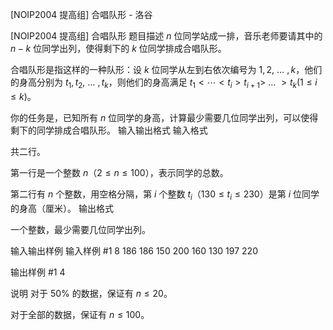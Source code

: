 



[NOIP2004 提高组] 合唱队形 - 洛谷














[NOIP2004 提高组] 合唱队形
题目描述
$n$ 位同学站成一排，音乐老师要请其中的 $n-k$ 位同学出列，使得剩下的 $k$ 位同学排成合唱队形。

合唱队形是指这样的一种队形：设 $k$ 位同学从左到右依次编号为 $1,2,$ … $,k$，他们的身高分别为 $t_1,t_2,$ … $,t_k$，则他们的身高满足 $t_1< \cdots <t_i>t_{i+1}>$ … $>t_k(1\le i\le k)$。

你的任务是，已知所有 $n$ 位同学的身高，计算最少需要几位同学出列，可以使得剩下的同学排成合唱队形。
输入输出格式
输入格式

共二行。

第一行是一个整数 $n$（$2\le n\le100$），表示同学的总数。

第二行有 $n$ 个整数，用空格分隔，第 $i$ 个整数 $t_i$（$130\le t_i\le230$）是第 $i$ 位同学的身高（厘米）。
输出格式

一个整数，最少需要几位同学出列。

输入输出样例
输入样例 #1
8
186 186 150 200 160 130 197 220

输出样例 #1
4

说明
对于 $50\%$ 的数据，保证有 $n \le 20$。

对于全部的数据，保证有 $n \le 100$。







